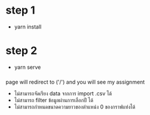 
# step 1
- yarn install

# step 2
- yarn serve

### 
page will redirect to ('/') and you will see my assignment
 - ไม่สามารถจัดเรียง data จากการ import .csv ได้
 - ไม่สามารถ filter ข้อมูลผ่านการเลือกปี ได้
 - ไม่สามารถกำหนดขนาดความยาวของตำแหน่ง 0 ของกราฟแท่งได้


